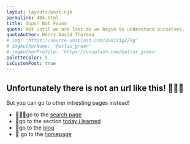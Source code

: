 ```yaml
---
layout: layouts/post.njk
permalink: 404.html
title: Oops! Not Found
quote: Not until we are lost do we begin to understand ourselves.
quoteAuthor: Henry David Thoreau
# img: 'https://source.unsplash.com/VGOiY1gZZYg'
# imgAuthorName: '@atlas_green'
# imgAuthorProfile: 'https://unsplash.com/@atlas_green'
paletteColor: 5
isCustomPost: true
---
```


## Unfortunately there is not an url like this! 🤷🏻‍♀️

But you can go to other intresting pages instead!

- 🕵🏻‍♀️go to the [search page](/search)
- 📕go to the section [today i learned](/til)
- 📘go to the [blog](/blog)
- 🏡 go to the [homepage](/)
